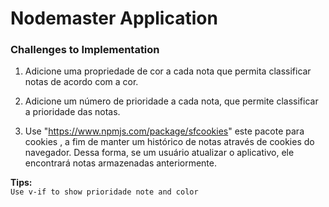 # Nodemaster Application

### Challenges to Implementation

1.  Adicione uma propriedade de cor a cada nota que permita classificar notas de acordo com a cor.

2.  Adicione um número de prioridade a cada nota, que permite classificar a prioridade das notas.

3.  Use "https://www.npmjs.com/package/sfcookies" este pacote para cookies , a fim de manter um histórico de notas através de cookies do navegador. Dessa forma, se um usuário atualizar o aplicativo, ele encontrará notas armazenadas anteriormente.

**Tips:**  
`Use v-if to show prioridade note and color`
